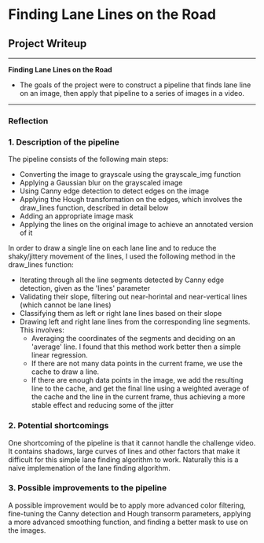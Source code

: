 # **Finding Lane Lines on the Road** 

## Project Writeup

---

**Finding Lane Lines on the Road**

- The goals of the project were to construct a pipeline that finds lane line on an image, then apply that pipeline to a series of images in a video.

---

### Reflection

### 1. Description of the pipeline


The pipeline consists of the following main steps:  
   
- Converting the image to grayscale using the grayscale_img function
- Applying a Gaussian blur on the grayscaled image  
- Using Canny edge detection to detect edges on the image
- Applying the Hough transformation on the edges, which involves the draw_lines function, described in detail below
- Adding an appropriate image mask 
- Applying the lines on the original image to achieve an annotated version of it

In order to draw a single line on each lane line and to reduce the shaky/jittery movement of the lines, I used the following method in the draw_lines function:

- Iterating through all the line segments detected by Canny edge detection, given as the 'lines' parameter
- Validating their slope, filtering out near-horintal and near-vertical lines (which cannot be lane lines)
- Classifying them as left or right lane lines based on their slope
- Drawing left and right lane lines from the corresponding line segments. This involves:
    - Averaging the coordinates of the segments and deciding on an 'average' line. 
      I found that this method work better then a simple linear regression.
    - If there are not many data points in the current frame, we use the cache to draw a line.
    - If there are enough data points in the image, we add the resulting line to the cache, and get the final line
      using a weighted average of the cache and the line in the current frame, thus achieving a more stable effect 
      and reducing some of the jitter

### 2. Potential shortcomings

One shortcoming of the pipeline is that it cannot handle the challenge video. It contains shadows, large curves of lines and other factors that make it difficult for this simple lane finding algorithm to work. 
Naturally this is a naive implemenation of the lane finding algorithm.

### 3. Possible improvements to the pipeline

A possible improvement would be to apply more advanced color filtering, fine-tuning the Canny detection and Hough transorm parameters, applying a more advanced smoothing function, and finding a better mask to use on the images.
